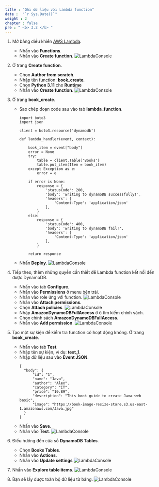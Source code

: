```yaml
---
title : "Ghi dữ liệu với Lambda function"
date :  "`r Sys.Date()`" 
weight : 2
chapter : false
pre : " <b> 3.2 </b> "
---
```

1. Mở bảng điều khiển [AWS Lambda](https://ap-southeast-2.console.aws.amazon.com/lambda/home?region=ap-southeast-2#/discover). 
    - Nhấn vào **Functions**.
    - Nhấn vào **Create function**.
![LambdaConsole](/000078-Book-store-Serverless-Book-store-Intro-Writing-first-functions/images/temp/1/39.png?width=90pc)

2. Ở trang **Create function**.
    - Chọn **Author from scratch**.
    - Nhập tên function: **book_create**.
    - Chọn **Python 3.11** cho **Runtime**
    - Nhấn vào **Create function**.
![LambdaConsole](/000078-Book-store-Serverless-Book-store-Intro-Writing-first-functions/images/temp/1/40.png?width=90pc)

3. Ở trang **book_create**.
    - Sao chép đoạn code sau vào tab **lambda_function**.
      ```
      import boto3
      import json

      client = boto3.resource('dynamodb')
          
      def lambda_handler(event, context):
          
          book_item = event["body"]
          error = None
          try:
              table = client.Table('Books')
              table.put_item(Item = book_item)
          except Exception as e:
              error = e
              
          if error is None:
              response = {
                  'statusCode': 200,
                  'body': 'writing to dynamoDB successfully!',
                  'headers': {
                      'Content-Type': 'application/json'
                  },
              }
          else:
              response = {
                  'statusCode': 400,
                  'body': 'writing to dynamoDB fail!',
                  'headers': {
                      'Content-Type': 'application/json'
                  },
              }
      
          return response
      ```

    - Nhấn **Deploy**.
![LambdaConsole](/000078-Book-store-Serverless-Book-store-Intro-Writing-first-functions/images/temp/1/41.png?width=90pc)

4. Tiếp theo, thêm những quyền cần thiết để Lambda function kết nối đến được DynamoDB.
    - Nhấn vào tab **Configure**.
    - Nhấn vào **Permissions** ở menu bên trái.
    - Nhấn vào role ứng với function.
  ![LambdaConsole](/000078-Book-store-Serverless-Book-store-Intro-Writing-first-functions/images/temp/1/42.png?width=90pc)
    - Nhấn vào **Attach permissions**.
    - Chọn **Attach policies**.
  ![LambdaConsole](/000078-Book-store-Serverless-Book-store-Intro-Writing-first-functions/images/temp/1/43.png?width=90pc)
    - Nhập **AmazonDynamoDBFullAccess** ở ô tìm kiếm chính sách.
    - Chọn chính sách **AmazonDynamoDBFullAccess**.
    - Nhấn vào **Add permission**.
  ![LambdaConsole](/000078-Book-store-Serverless-Book-store-Intro-Writing-first-functions/images/temp/1/44.png?width=90pc)

5. Tạo một sự kiện để kiểm tra function có hoạt động không. Ở trang **book_create**.
    - Nhấn vào tab **Test**.
    - Nhập tên sự kiện, ví dụ: **test_1**.
    - Nhập dữ liệu sau vào **Event JSON**.
        ```
        {
          "body": {
              "id": "1",
              "name": "Java",
              "author": "Alex",
              "category": "IT",
              "price": "10.89",
              "description": "This book guide to create Java web basic",
              "image": "https://book-image-resize-store.s3.us-east-1.amazonaws.com/Java.jpg"
          }
        }
        ```
    - Nhấn vào **Save**.
    - Nhấn vào **Test**.
![LambdaConsole](/000078-Book-store-Serverless-Book-store-Intro-Writing-first-functions/images/temp/1/45.png?width=90pc)

6. Điều hướng đến cửa sổ **DynamoDB Tables**.
    - Chọn **Books Tables**. 
    - Nhấn vào **Actions**. 
    - Nhấn vào **Update settings**
![LambdaConsole](/000078-Book-store-Serverless-Book-store-Intro-Writing-first-functions/images/temp/1/46.png?width=90pc)

7. Nhấn vào **Explore table items**.
![LambdaConsole](/000078-Book-store-Serverless-Book-store-Intro-Writing-first-functions/images/temp/1/47.png?width=90pc)

8. Bạn sẽ lấy được toàn bộ dữ liệu từ bảng.
![LambdaConsole](/000078-Book-store-Serverless-Book-store-Intro-Writing-first-functions/images/temp/1/48.png?width=90pc)
